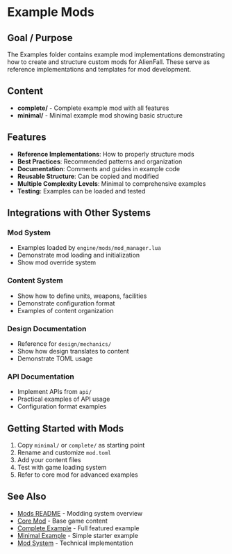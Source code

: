 # Example Mods

## Goal / Purpose

The Examples folder contains example mod implementations demonstrating how to create and structure custom mods for AlienFall. These serve as reference implementations and templates for mod development.

## Content

- **complete/** - Complete example mod with all features
- **minimal/** - Minimal example mod showing basic structure

## Features

- **Reference Implementations**: How to properly structure mods
- **Best Practices**: Recommended patterns and organization
- **Documentation**: Comments and guides in example code
- **Reusable Structure**: Can be copied and modified
- **Multiple Complexity Levels**: Minimal to comprehensive examples
- **Testing**: Examples can be loaded and tested

## Integrations with Other Systems

### Mod System
- Examples loaded by `engine/mods/mod_manager.lua`
- Demonstrate mod loading and initialization
- Show mod override system

### Content System
- Show how to define units, weapons, facilities
- Demonstrate configuration format
- Examples of content organization

### Design Documentation
- Reference for `design/mechanics/`
- Show how design translates to content
- Demonstrate TOML usage

### API Documentation
- Implement APIs from `api/`
- Practical examples of API usage
- Configuration format examples

## Getting Started with Mods

1. Copy `minimal/` or `complete/` as starting point
2. Rename and customize `mod.toml`
3. Add your content files
4. Test with game loading system
5. Refer to core mod for advanced examples

## See Also

- [Mods README](../README.md) - Modding system overview
- [Core Mod](../core/README.md) - Base game content
- [Complete Example](./complete/README.md) - Full featured example
- [Minimal Example](./minimal/README.md) - Simple starter example
- [Mod System](../../engine/mods/README.md) - Technical implementation
